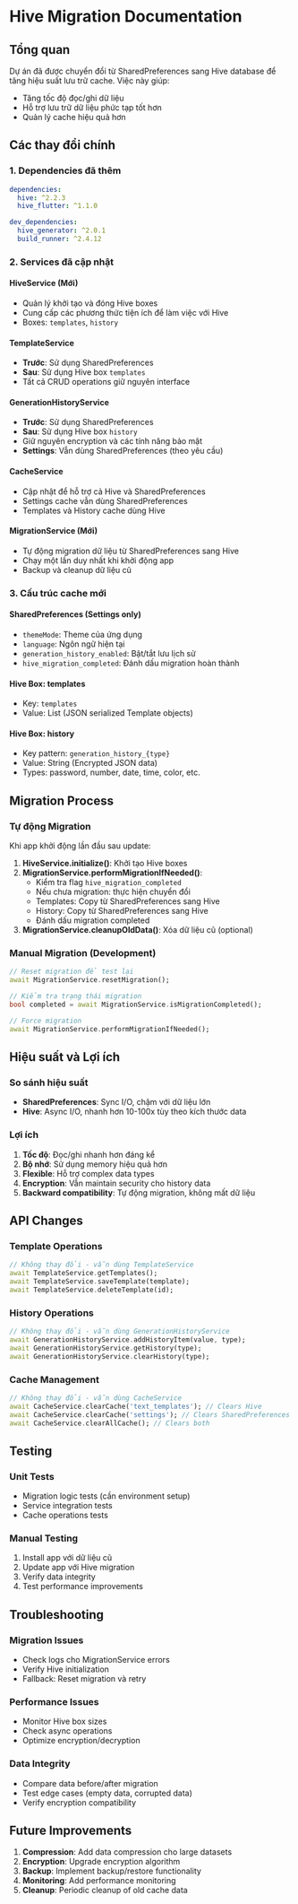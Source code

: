# Hive Migration Documentation

## Tổng quan
Dự án đã được chuyển đổi từ SharedPreferences sang Hive database để tăng hiệu suất lưu trữ cache. Việc này giúp:
- Tăng tốc độ đọc/ghi dữ liệu
- Hỗ trợ lưu trữ dữ liệu phức tạp tốt hơn
- Quản lý cache hiệu quả hơn

## Các thay đổi chính

### 1. Dependencies đã thêm
```yaml
dependencies:
  hive: ^2.2.3
  hive_flutter: ^1.1.0

dev_dependencies:
  hive_generator: ^2.0.1
  build_runner: ^2.4.12
```

### 2. Services đã cập nhật

#### HiveService (Mới)
- Quản lý khởi tạo và đóng Hive boxes
- Cung cấp các phương thức tiện ích để làm việc với Hive
- Boxes: `templates`, `history`

#### TemplateService 
- **Trước**: Sử dụng SharedPreferences
- **Sau**: Sử dụng Hive box `templates`
- Tất cả CRUD operations giữ nguyên interface

#### GenerationHistoryService
- **Trước**: Sử dụng SharedPreferences 
- **Sau**: Sử dụng Hive box `history`
- Giữ nguyên encryption và các tính năng bảo mật
- **Settings**: Vẫn dùng SharedPreferences (theo yêu cầu)

#### CacheService
- Cập nhật để hỗ trợ cả Hive và SharedPreferences
- Settings cache vẫn dùng SharedPreferences
- Templates và History cache dùng Hive

#### MigrationService (Mới)
- Tự động migration dữ liệu từ SharedPreferences sang Hive
- Chạy một lần duy nhất khi khởi động app
- Backup và cleanup dữ liệu cũ

### 3. Cấu trúc cache mới

#### SharedPreferences (Settings only)
- `themeMode`: Theme của ứng dụng
- `language`: Ngôn ngữ hiện tại
- `generation_history_enabled`: Bật/tắt lưu lịch sử
- `hive_migration_completed`: Đánh dấu migration hoàn thành

#### Hive Box: templates
- Key: `templates`
- Value: List<String> (JSON serialized Template objects)

#### Hive Box: history
- Key pattern: `generation_history_{type}`
- Value: String (Encrypted JSON data)
- Types: password, number, date, time, color, etc.

## Migration Process

### Tự động Migration
Khi app khởi động lần đầu sau update:

1. **HiveService.initialize()**: Khởi tạo Hive boxes
2. **MigrationService.performMigrationIfNeeded()**: 
   - Kiểm tra flag `hive_migration_completed`
   - Nếu chưa migration: thực hiện chuyển đổi
   - Templates: Copy từ SharedPreferences sang Hive
   - History: Copy từ SharedPreferences sang Hive 
   - Đánh dấu migration completed
3. **MigrationService.cleanupOldData()**: Xóa dữ liệu cũ (optional)

### Manual Migration (Development)
```dart
// Reset migration để test lại
await MigrationService.resetMigration();

// Kiểm tra trạng thái migration
bool completed = await MigrationService.isMigrationCompleted();

// Force migration
await MigrationService.performMigrationIfNeeded();
```

## Hiệu suất và Lợi ích

### So sánh hiệu suất
- **SharedPreferences**: Sync I/O, chậm với dữ liệu lớn
- **Hive**: Async I/O, nhanh hơn 10-100x tùy theo kích thước data

### Lợi ích
1. **Tốc độ**: Đọc/ghi nhanh hơn đáng kể
2. **Bộ nhớ**: Sử dụng memory hiệu quả hơn
3. **Flexible**: Hỗ trợ complex data types
4. **Encryption**: Vẫn maintain security cho history data
5. **Backward compatibility**: Tự động migration, không mất dữ liệu

## API Changes

### Template Operations
```dart
// Không thay đổi - vẫn dùng TemplateService
await TemplateService.getTemplates();
await TemplateService.saveTemplate(template);
await TemplateService.deleteTemplate(id);
```

### History Operations  
```dart
// Không thay đổi - vẫn dùng GenerationHistoryService
await GenerationHistoryService.addHistoryItem(value, type);
await GenerationHistoryService.getHistory(type);
await GenerationHistoryService.clearHistory(type);
```

### Cache Management
```dart
// Không thay đổi - vẫn dùng CacheService  
await CacheService.clearCache('text_templates'); // Clears Hive
await CacheService.clearCache('settings'); // Clears SharedPreferences
await CacheService.clearAllCache(); // Clears both
```

## Testing

### Unit Tests
- Migration logic tests (cần environment setup)
- Service integration tests
- Cache operations tests

### Manual Testing
1. Install app với dữ liệu cũ
2. Update app với Hive migration
3. Verify data integrity
4. Test performance improvements

## Troubleshooting

### Migration Issues
- Check logs cho MigrationService errors
- Verify Hive initialization
- Fallback: Reset migration và retry

### Performance Issues  
- Monitor Hive box sizes
- Check async operations
- Optimize encryption/decryption

### Data Integrity
- Compare data before/after migration
- Test edge cases (empty data, corrupted data)
- Verify encryption compatibility

## Future Improvements

1. **Compression**: Add data compression cho large datasets
2. **Encryption**: Upgrade encryption algorithm
3. **Backup**: Implement backup/restore functionality
4. **Monitoring**: Add performance monitoring
5. **Cleanup**: Periodic cleanup of old cache data
